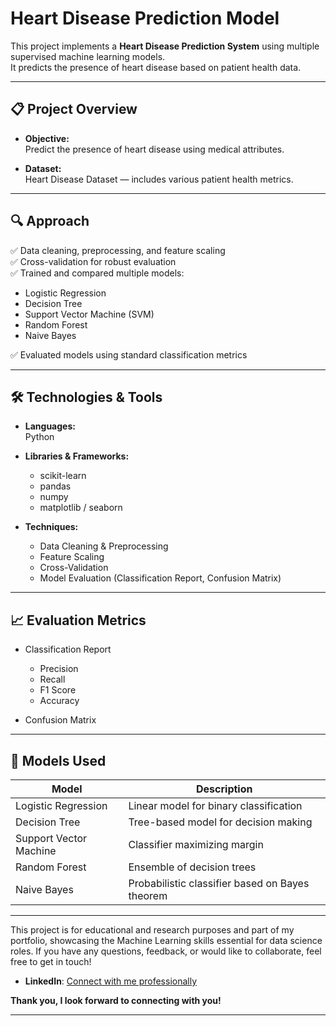 
# Heart Disease Prediction Model

This project implements a **Heart Disease Prediction System** using multiple supervised machine learning models.  
It predicts the presence of heart disease based on patient health data.

---

## 📋 Project Overview

- **Objective:**  
  Predict the presence of heart disease using medical attributes.

- **Dataset:**  
  Heart Disease Dataset — includes various patient health metrics.

---

## 🔍 Approach

✅ Data cleaning, preprocessing, and feature scaling  
✅ Cross-validation for robust evaluation  
✅ Trained and compared multiple models:
  - Logistic Regression
  - Decision Tree
  - Support Vector Machine (SVM)
  - Random Forest
  - Naive Bayes

✅ Evaluated models using standard classification metrics

---

## 🛠️ Technologies & Tools

- **Languages:**  
  Python

- **Libraries & Frameworks:**
  - scikit-learn
  - pandas
  - numpy
  - matplotlib / seaborn

- **Techniques:**
  - Data Cleaning & Preprocessing
  - Feature Scaling
  - Cross-Validation
  - Model Evaluation (Classification Report, Confusion Matrix)

---

## 📈 Evaluation Metrics

- Classification Report
  - Precision
  - Recall
  - F1 Score
  - Accuracy

- Confusion Matrix

---

## 🚀 Models Used

| Model                 | Description                |
|-----------------------|----------------------------|
| Logistic Regression   | Linear model for binary classification |
| Decision Tree          | Tree-based model for decision making |
| Support Vector Machine | Classifier maximizing margin |
| Random Forest          | Ensemble of decision trees |
| Naive Bayes            | Probabilistic classifier based on Bayes theorem |

---

This project is for educational and research purposes and part of my portfolio, showcasing the Machine Learning skills essential for data science roles. 
If you have any questions, feedback, or would like to collaborate, feel free to get in touch!

- **LinkedIn**: [Connect with me professionally](https://www.linkedin.com/in/adii8/)

**Thank you, I look forward to connecting with you!**

---

